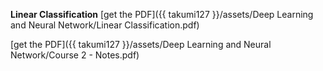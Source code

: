 
**Linear Classification**
[get the PDF]({{ takumi127 }}/assets/Deep Learning and Neural Network/Linear Classification.pdf)

[get the PDF]({{ takumi127 }}/assets/Deep Learning and Neural Network/Course 2 - Notes.pdf)

